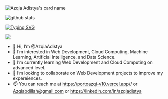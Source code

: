 ![Azqia Adistya's card name](https://cardivo.vercel.app/api?name=Azqia%20Adistya&description=Hi%2C%20I%27m%20Azqia%20Adistya%2C%20Currently%20studying%20Frontend%20Dev.%20Nice%20To%20Meet%20You%F0%9F%91%8B&fontColor=%23035785&image=https://avatars.githubusercontent.com/u/82463256?v=4&backgroundColor=%23ecf0f1&linkedin=Azqia%20Adistya&instagram=AzqiaAdistya&github=AzqiaAdistya&site=https://AzqiaAdistya.vercell.app&pattern=leaf&colorPattern=%23eaeaea)

![github stats](https://github-readme-stats.vercel.app/api?username=Azqiadistya&count_private=true&show_icons=true&theme=synthwave)


[![Typing SVG](http://readme-typing-svg.herokuapp.com?font=Montserrat&color=%2336BCF7&duration=4000&center=true&lines=Azqia+Adistya;Fullstack+Developer;PHP%2C+Javascript%2C+Python;Laravel%2C+Vue%2C+Vuetify%2C+Bootstrap%2C+NuxtJS)](https://git.io/typing-svg)

<!--[![Azqia Adistya's stats](https://github-readme-stats.vercel.app/api/wakatime?username=AzqiaAdistya&layout=compact&theme=dracula)](https://github.com/anuraghazra/github-readme-stats)

  <!-- Change the `github-readme-stats.anuraghazra1.vercel.app` to `github-readme-stats.vercel.app`  -->
  <img align="center" src="https://github-readme-stats.anuraghazra1.vercel.app/api/top-langs/?username=AzqiaAdistya&count_private=true" />

- 👋 Hi, I’m @AzqiaAdistya
- 👀 I’m interested in Web Development, Cloud Computing, Machine Learning, Artificial Intelligence, and Data Science. 
- 🌱 I’m currently learning Web Development and Cloud Computing on advanced level. 
- 💞️ I’m looking to collaborate on Web Development projects to improve my expereiences. 
- 📫 You can reach me at https://portoazqi-v10.vercel.app// or Azqiabdillah@gmail.com or https://linkedin.com/in/azqiadistya

<!---
AzqiaAdistya/AzqiaAdistya is a ✨ special ✨ repository because its `README.md` (this file) appears on your GitHub profile.
You can click the Preview link to take a look at your changes.
--->
